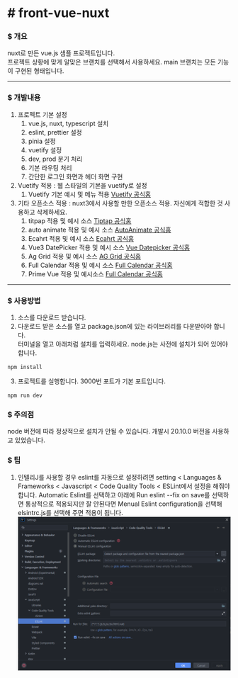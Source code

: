 # # front-vue-nuxt

### $ 개요
nuxt로 만든 vue.js 샘플 프로젝트입니다. <br>
프로젝트 상황에 맞게 알맞은 브랜치를 선택해서 사용하세요. main 브랜치는 모든 기능이 구현된 형태입니다.

<hr>

### $ 개발내용
1. 프로젝트 기본 설정
   1. vue.js, nuxt, typescript 설치 
   2. eslint, prettier 설정
   3. pinia 설정 
   4. vuetify 설정
   5. dev, prod 분기 처리
   6. 기본 라우팅 처리
   7. 간단한 로그인 화면과 헤더 화면 구현
2. Vuetify 적용 : 웹 스타일의 기본을 vuetify로 설정 
   1. Vuetify 기본 예시 및 메뉴 적용  [Vuetify 공식홈](https://vuetifyjs.com)
3. 기타 오픈소스 적용 : nuxt3에서 사용할 만한 오픈소스 적용. 자신에게 적합한 것 사용하고 삭제하세요.
   1. titpap 적용 및 예시 소스  [Tiptap 공식홈](https://tiptap.dev/)
   2. auto animate 적용 및 예시 소스 [AutoAnimate 공식홈](https://auto-animate.formkit.com/)
   3. Ecahrt 적용 및 예시 소스 [Ecahrt 공식홈](https://echarts.apache.org/en/index.html)
   4. Vue3 DatePicker 적용 및 예시 소스 [Vue Datepicker 공식홈](https://vue3datepicker.com/)
   5. Ag Grid 적용 및 예시 소스 [AG Grid 공식홈](https://www.ag-grid.com/)
   6. Full Calendar 적용 및 예시 소스 [Full Calendar 공식홈](https://fullcalendar.io/)
   7. Prime Vue 적용 및 예시소스 [Full Calendar 공식홈](https://primevue.org/)
<hr>

### $ 사용방법
1. 소스를 다운로드 받습니다.
2. 다운로드 받은 소스를 열고 package.json에 있는 라이브러리를 다운받아야 합니다. <br>
터미널을 열고 아래처럼 설치를 입력하세요. node.js는 사전에 설치가 되어 있어야 합니다.
```text
npm install
```
3. 프로젝트를 실행합니다. 3000번 포트가 기본 포트입니다.
```text
npm run dev
```
### $ 주의점
node 버전에 따라 정상적으로 설치가 안될 수 있습니다.
개발시 20.10.0 버전을 사용하고 있었습니다.

### $ 팁
1. 인텔리J를 사용할 경우 eslint를 자동으로 설정하려면 setting < Languages & Frameworks < Javascript < Code Quality Tools < ESLint에서
설정을 해줘야 합니다. Automatic Eslint를 선택하고 아래에 Run eslint --fix on save를 선택하면 통상적으로 적용되지만 잘 안된다면  Menual Eslint configuration을 선택해
elsintrc.js를 선택해 주면 적용이 됩니다.
![intellij_lint_setting.png](static%2Fimages%2Fguide%2Fintellij_lint_setting.png)
